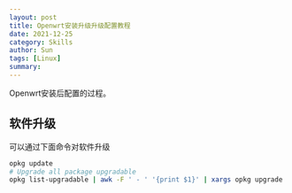 ```yaml
---
layout: post
title: Openwrt安装升级升级配置教程
date: 2021-12-25
category: Skills
author: Sun
tags: [Linux]
summary:
---
```


Openwrt安装后配置的过程。

## 软件升级

可以通过下面命令对软件升级

```bash 
opkg update
# Upgrade all package upgradable
opkg list-upgradable | awk -F ' - ' '{print $1}' | xargs opkg upgrade
```

